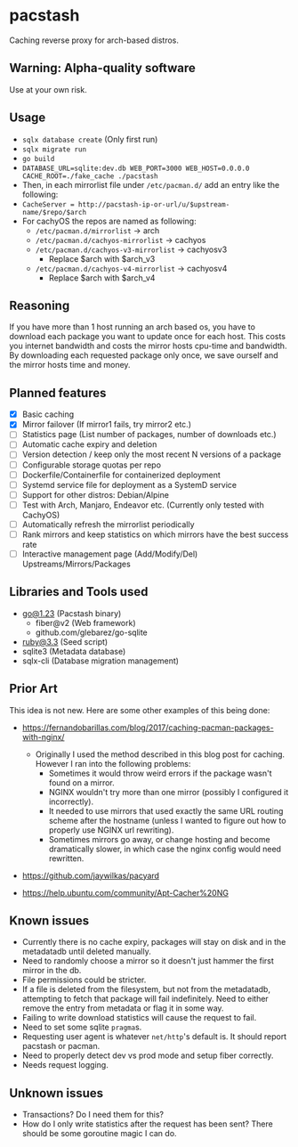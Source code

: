 # pacstash
Caching reverse proxy for arch-based distros.

## Warning: Alpha-quality software
Use at your own risk.

## Usage
- `sqlx database create` (Only first run)
- `sqlx migrate run`
- `go build`
- `DATABASE_URL=sqlite:dev.db WEB_PORT=3000 WEB_HOST=0.0.0.0 CACHE_ROOT=./fake_cache ./pacstash`
- Then, in each mirrorlist file under `/etc/pacman.d/` add an entry like the following:
- `CacheServer = http://pacstash-ip-or-url/u/$upstream-name/$repo/$arch`
- For cachyOS the repos are named as following:
    - `/etc/pacman.d/mirrorlist` -> arch
    - `/etc/pacman.d/cachyos-mirrorlist` -> cachyos
    - `/etc/pacman.d/cachyos-v3-mirrorlist` -> cachyosv3
        - Replace $arch with $arch_v3
    - `/etc/pacman.d/cachyos-v4-mirrorlist` -> cachyosv4
        - Replace $arch with $arch_v4

## Reasoning
If you have more than 1 host running an arch based os, you have to download each package you want to update once for each host. This costs you internet bandwidth and costs the mirror hosts cpu-time and bandwidth. By downloading each requested package only once, we save ourself and the mirror hosts time and money.

## Planned features
- [x] Basic caching
- [x] Mirror failover (If mirror1 fails, try mirror2 etc.)
- [ ] Statistics page (List number of packages, number of downloads etc.)
- [ ] Automatic cache expiry and deletion
- [ ] Version detection / keep only the most recent N versions of a package
- [ ] Configurable storage quotas per repo
- [ ] Dockerfile/Containerfile for containerized deployment
- [ ] Systemd service file for deployment as a SystemD service
- [ ] Support for other distros: Debian/Alpine
- [ ] Test with Arch, Manjaro, Endeavor etc. (Currently only tested with CachyOS)
- [ ] Automatically refresh the mirrorlist periodically
- [ ] Rank mirrors and keep statistics on which mirrors have the best success rate
- [ ] Interactive management page (Add/Modify/Del) Upstreams/Mirrors/Packages

## Libraries and Tools used
- go@1.23 (Pacstash binary)
    - fiber@v2 (Web framework)
    - github.com/glebarez/go-sqlite
- ruby@3.3 (Seed script)
- sqlite3 (Metadata database)
- sqlx-cli (Database migration management)

## Prior Art
This idea is not new. Here are some other examples of this being done:
- https://fernandobarillas.com/blog/2017/caching-pacman-packages-with-nginx/
    - Originally I used the method described in this blog post for caching. However I ran into the following problems:
        - Sometimes it would throw weird errors if the package wasn't found on a mirror.
        - NGINX wouldn't try more than one mirror (possibly I configured it incorrectly).
        - It needed to use mirrors that used exactly the same URL routing scheme after the hostname (unless I wanted to figure out how to properly use NGINX url rewriting).
        - Sometimes mirrors go away, or change hosting and become dramatically slower, in which case the nginx config would need rewritten.

- https://github.com/jaywilkas/pacyard
- https://help.ubuntu.com/community/Apt-Cacher%20NG

## Known issues
- Currently there is no cache expiry, packages will stay on disk and in the metadatadb until deleted manually.
- Need to randomly choose a mirror so it doesn't just hammer the first mirror in the db.
- File permissions could be stricter.
- If a file is deleted from the filesystem, but not from the metadatadb, attempting to fetch that package will fail indefinitely. Need to either remove the entry from metadata or flag it in some way.
- Failing to write download statistics will cause the request to fail.
- Need to set some sqlite `pragma`s.
- Requesting user agent is whatever `net/http`'s default is. It should report pacstash or pacman.
- Need to properly detect dev vs prod mode and setup fiber correctly.
- Needs request logging.

## Unknown issues
- Transactions? Do I need them for this?
- How do I only write statistics after the request has been sent? There should be some goroutine magic I can do.